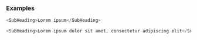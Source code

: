 ### Examples

```js
<SubHeading>Lorem ipsum</SubHeading>
```

```js
<SubHeading>Lorem ipsum dolor sit amet, consectetur adipiscing elit</SubHeading>
```
